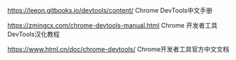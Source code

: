 https://leeon.gitbooks.io/devtools/content/
Chrome DevTools中文手册

https://zmingcx.com/chrome-devtools-manual.html
Chrome 开发者工具DevTools汉化教程

https://www.html.cn/doc/chrome-devtools/
Chrome开发者工具官方中文文档